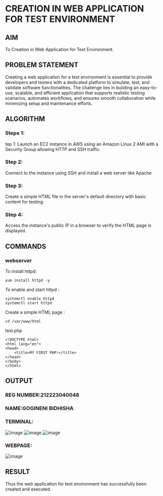  # CREATION IN WEB APPLICATION FOR TEST ENVIRONMENT
## AIM
To Creation in Web Application for Test Environment.
## PROBLEM STATEMENT
Creating a web application for a test environment is essential to provide developers and testers with a dedicated platform to simulate, test, and validate software functionalities. The challenge lies in building an easy-to-use, scalable, and efficient application that supports realistic testing scenarios, automates workflows, and ensures smooth collaboration while minimizing setup and maintenance efforts.

## ALGORITHM
 ### Steps 1:
 tep 1:
Launch an EC2 instance in AWS using an Amazon Linux 2 AMI with a Security Group allowing HTTP and SSH traffic.

### Step 2:
Connect to the instance using SSH and install a web server like Apache

### Step 3:
Create a simple HTML file in the server's default directory with basic content for testing.

### Step 4:
Access the instance's public IP in a browser to verify the HTML page is displayed.

## COMMANDS
### webserver
To install httpd:
```
yum install httpd -y
```
To enable and start httpd :
```
systemctl enable httpd
systemctl start httpd
```
Create a simple HTML page :
```
cd /var/www/html
```
test.php
```
<!DOCTYPE html>
<html lang="en">
<head>
    <title>MY FIRST PHP!</title>
</head>
</body>
</html>
```

## OUTPUT
### REG NUMBER:212223040048
### NAME:GOGINENI BIDHISHA
### TERMINAL:
![image](https://github.com/user-attachments/assets/dbe8f71f-5e06-46a0-9771-dfa23dd75c14)
![image](https://github.com/user-attachments/assets/9db6f614-fc84-4b7b-8370-2377dcc40466)
![image](https://github.com/user-attachments/assets/f612842a-538f-4a5c-ab26-cfe58a987dac)
### WEBPAGE:
![image](https://github.com/user-attachments/assets/a1078832-13f0-45ab-afdc-1fad332d0ec9)

## RESULT
Thus the web application for test environment has successfully been created and executed.
 

  


